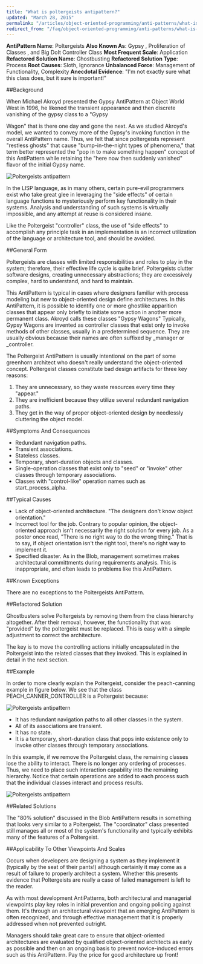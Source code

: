 ```yaml
---
title: "What is poltergeists antipattern?"
updated: "March 28, 2015"
permalink: "/articles/object-oriented-programming/anti-patterns/what-is-poltergeists/"
redirect_from: "/faq/object-oriented-programming/anti-patterns/what-is-poltergeists/"
---
```


**AntiPattern Name**: Poltergeists
**Also Known As**: Gypsy , Proliferation of Classes , and Big DoIt Controller Class
**Most Frequent Scale**: Application
**Refactored Solution Name**: Ghostbusting
**Refactored Solution Type**: Process
**Root Causes**: Sloth, Ignorance
**Unbalanced Force**: Management of Functionality, Complexity
**Anecdotal Evidence**:
"I'm not exactly sure what this class does, but it sure is important!"

##Background

When Michael Akroyd presented the Gypsy AntiPattern at Object World West in 1996, he likened the transient appearance and then discrete vanishing of the gypsy class to a "Gypsy

Wagon" that is there one day and gone the next. As we studied Akroyd's model, we wanted to convey more of the Gypsy's invoking function in the overall AntiPattern name. Thus, we felt that since poltergeists represent "restless ghosts" that cause "bump-in-the-night types of phenomena," that term better represented the "pop in to make something happen" concept of this AntiPattern while retaining the "here now then suddenly vanished" flavor of the initial Gypsy name.

![Poltergeists antipattern](/images/anti-patterns/ghosts.png "Poltergeists antipattern")

In the LISP language, as in many others, certain pure-evil programmers exist who take great glee in leveraging the "side effects" of certain language functions to mysteriously perform key functionality in their systems. Analysis and understanding of such systems is virtually impossible, and any attempt at reuse is considered insane.

Like the Poltergeist "controller" class, the use of "side effects" to accomplish any principle task in an implementation is an incorrect utilization of the language or architecture tool, and should be avoided.

##General Form

Poltergeists are classes with limited responsibilities and roles to play in the system; therefore, their effective life cycle is quite brief. Poltergeists clutter software designs, creating unnecessary abstractions; they are excessively complex, hard to understand, and hard to maintain.

This AntiPattern is typical in cases where designers familiar with process modeling but new to object-oriented design define architectures. In this AntiPattern, it is possible to identify one or more ghostlike apparition classes that appear only briefly to initiate some action in another more permanent class. Akroyd calls these classes "Gypsy Wagons" Typically, Gypsy Wagons are invented as controller classes that exist only to invoke methods of other classes, usually in a predetermined sequence. They are usually obvious because their names are often suffixed by _manager or _controller.

The Poltergeist AntiPattern is usually intentional on the part of some greenhorn architect who doesn't really understand the object-oriented concept. Poltergeist classes constitute bad design artifacts for three key reasons:

1. They are unnecessary, so they waste resources every time they "appear."
2. They are inefficient because they utilize several redundant navigation paths.
3. They get in the way of proper object-oriented design by needlessly cluttering the object model.

##Symptoms And Consequences

* Redundant navigation paths.
* Transient associations.
* Stateless classes.
* Temporary, short-duration objects and classes.
* Single-operation classes that exist only to "seed" or "invoke" other classes through temporary associations.
* Classes with "control-like" operation names such as start_process_alpha.

##Typical Causes

* Lack of object-oriented architecture. "The designers don't know object orientation."
* Incorrect tool for the job. Contrary to popular opinion, the object-oriented approach isn't necessarily the right solution for every job. As a poster once read, "There is no right way to do the wrong thing." That is to say, if object orientation isn't the right tool, there's no right way to implement it.
* Specified disaster. As in the Blob, management sometimes makes architectural committments during requirements analysis. This is inappropriate, and often leads to problems like this AntiPattern.

##Known Exceptions

There are no exceptions to the Poltergeists AntiPattern.

##Refactored Solution

Ghostbusters solve Poltergeists by removing them from the class hierarchy altogether. After their removal, however, the functionality that was "provided" by the poltergeist must be replaced. This is easy with a simple adjustment to correct the architecture.

The key is to move the controlling actions initially encapsulated in the Poltergeist into the related classes that they invoked. This is explained in detail in the next section.

##Example

In order to more clearly explain the Poltergeist, consider the peach-canning example in figure below. We see that the class PEACH_CANNER_CONTROLLER is a Poltergeist because:

![Poltergeists antipattern](/images/anti-patterns/Poltergeist-1-2x.png "Poltergeists antipattern")

* It has redundant navigation paths to all other classes in the system.
* All of its associations are transient.
* It has no state.
* It is a temporary, short-duration class that pops into existence only to invoke other classes through temporary associations.

In this example, if we remove the Poltergeist class, the remaining classes lose the ability to interact. There is no longer any ordering of processes. Thus, we need to place such interaction capability into the remaining hierarchy. Notice that certain operations are added to each process such that the individual classes interact and process results.

![Poltergeists antipattern](/images/anti-patterns/Poltergeist-2-2x.png "Poltergeists antipattern")

##Related Solutions

The "80% solution" discussed in the Blob AntiPattern results in something that looks very similar to a Poltergeist. The "coordinator" class presented still manages all or most of the system's functionality and typically exhibits many of the features of a Poltergeist.

##Applicability To Other Viewpoints And Scales

Occurs when developers are designing a system as they implement it (typically by the seat of their pants!) although certainly it may come as a result of failure to properly architect a system. Whether this presents evidence that Poltergeists are really a case of failed management is left to the reader.

As with most development AntiPatterns, both architectural and managerial viewpoints play key roles in initial prevention and ongoing policing against them. It's through an architectural viewpoint that an emerging AntiPattern is often recognized, and through effective management that it is properly addressed when not prevented outright.

Managers should take great care to ensure that object-oriented architectures are evaluated by qualified object-oriented architects as early as possible and then on an ongoing basis to prevent novice-induced errors such as this AntiPattern. Pay the price for good architecture up front!

